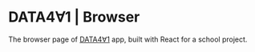 # DATA4∀1 | Browser

The browser page of [DATA4∀1](https://github.com/khadijalahy1/NasaSpaceApps2021-aiacSpace.git) app, built with React for a school project.
